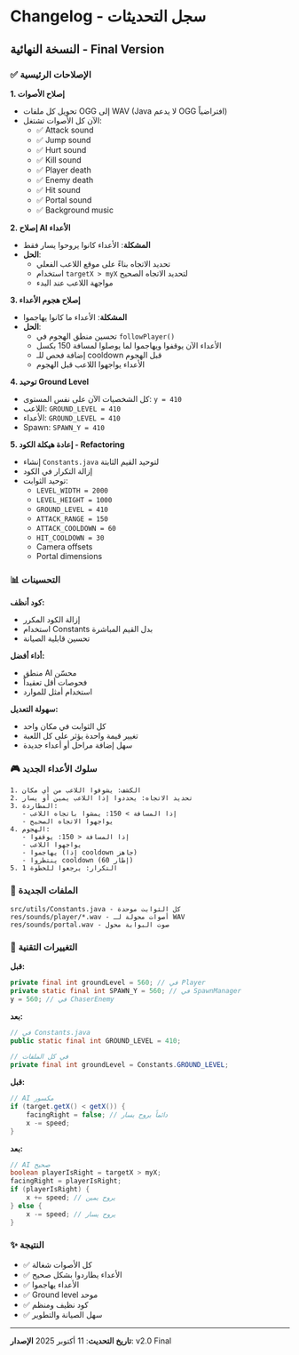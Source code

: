 # Changelog - سجل التحديثات

## النسخة النهائية - Final Version

### ✅ الإصلاحات الرئيسية

**1. إصلاح الأصوات**
- تحويل كل ملفات OGG إلى WAV (Java لا يدعم OGG افتراضياً)
- الآن كل الأصوات تشتغل:
  - ✅ Attack sound
  - ✅ Jump sound
  - ✅ Hurt sound
  - ✅ Kill sound
  - ✅ Player death
  - ✅ Enemy death
  - ✅ Hit sound
  - ✅ Portal sound
  - ✅ Background music

**2. إصلاح AI الأعداء**
- **المشكلة**: الأعداء كانوا يروحوا يسار فقط
- **الحل**: 
  - تحديد الاتجاه بناءً على موقع اللاعب الفعلي
  - استخدام `targetX > myX` لتحديد الاتجاه الصحيح
  - مواجهة اللاعب عند البدء

**3. إصلاح هجوم الأعداء**
- **المشكلة**: الأعداء ما كانوا يهاجموا
- **الحل**:
  - تحسين منطق الهجوم في `followPlayer()`
  - الأعداء الآن يوقفوا ويهاجموا لما يوصلوا لمسافة 150 بكسل
  - إضافة فحص للـ cooldown قبل الهجوم
  - الأعداء يواجهوا اللاعب قبل الهجوم

**4. توحيد Ground Level**
- كل الشخصيات الآن على نفس المستوى: `y = 410`
- اللاعب: `GROUND_LEVEL = 410`
- الأعداء: `GROUND_LEVEL = 410`
- Spawn: `SPAWN_Y = 410`

**5. إعادة هيكلة الكود - Refactoring**
- إنشاء `Constants.java` لتوحيد القيم الثابتة
- إزالة التكرار في الكود
- توحيد الثوابت:
  - `LEVEL_WIDTH = 2000`
  - `LEVEL_HEIGHT = 1000`
  - `GROUND_LEVEL = 410`
  - `ATTACK_RANGE = 150`
  - `ATTACK_COOLDOWN = 60`
  - `HIT_COOLDOWN = 30`
  - Camera offsets
  - Portal dimensions

### 📊 التحسينات

**كود أنظف:**
- إزالة الكود المكرر
- استخدام Constants بدل القيم المباشرة
- تحسين قابلية الصيانة

**أداء أفضل:**
- منطق AI محسّن
- فحوصات أقل تعقيداً
- استخدام أمثل للموارد

**سهولة التعديل:**
- كل الثوابت في مكان واحد
- تغيير قيمة واحدة يؤثر على كل اللعبة
- سهل إضافة مراحل أو أعداء جديدة

### 🎮 سلوك الأعداء الجديد

```
1. الكشف: يشوفوا اللاعب من أي مكان
2. تحديد الاتجاه: يحددوا إذا اللاعب يمين أو يسار
3. المطاردة: 
   - إذا المسافة > 150: يمشوا باتجاه اللاعب
   - يواجهوا الاتجاه الصحيح
4. الهجوم:
   - إذا المسافة < 150: يوقفوا
   - يواجهوا اللاعب
   - يهاجموا (إذا cooldown جاهز)
   - ينتظروا cooldown (60 إطار)
5. التكرار: يرجعوا للخطوة 1
```

### 📁 الملفات الجديدة

```
src/utils/Constants.java - كل الثوابت موحدة
res/sounds/player/*.wav - أصوات محولة لـ WAV
res/sounds/portal.wav - صوت البوابة محول
```

### 🔧 التغييرات التقنية

**قبل:**
```java
private final int groundLevel = 560; // في Player
private static final int SPAWN_Y = 560; // في SpawnManager
y = 560; // في ChaserEnemy
```

**بعد:**
```java
// في Constants.java
public static final int GROUND_LEVEL = 410;

// في كل الملفات
private final int groundLevel = Constants.GROUND_LEVEL;
```

**قبل:**
```java
// AI مكسور
if (target.getX() < getX()) {
    facingRight = false; // دائماً يروح يسار
    x -= speed;
}
```

**بعد:**
```java
// AI صحيح
boolean playerIsRight = targetX > myX;
facingRight = playerIsRight;
if (playerIsRight) {
    x += speed; // يروح يمين
} else {
    x -= speed; // يروح يسار
}
```

### ✨ النتيجة

- ✅ كل الأصوات شغالة
- ✅ الأعداء يطاردوا بشكل صحيح
- ✅ الأعداء يهاجموا
- ✅ Ground level موحد
- ✅ كود نظيف ومنظم
- ✅ سهل الصيانة والتطوير

---

**تاريخ التحديث**: 11 أكتوبر 2025
**الإصدار**: v2.0 Final

